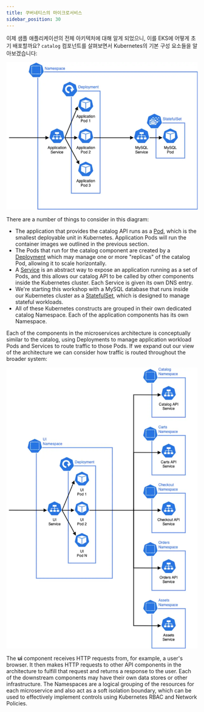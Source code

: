 ```yaml
---
title: 쿠버네티스의 마이크로서비스
sidebar_position: 30
---
```


이제 샘플 애플리케이션의 전체 아키텍처에 대해 알게 되었으니, 이를 EKS에 어떻게 초기 배포할까요? `catalog` 컴포넌트를 살펴보면서 Kubernetes의 기본 구성 요소들을 알아보겠습니다:

![Catalog microservice in Kubernetes](./assets/catalog-microservice.webp)

There are a number of things to consider in this diagram:

- The application that provides the catalog API runs as a [Pod](https://kubernetes.io/docs/concepts/workloads/pods/), which is the smallest deployable unit in Kubernetes. Application Pods will run the container images we outlined in the previous section.
- The Pods that run for the catalog component are created by a [Deployment](https://kubernetes.io/docs/concepts/workloads/controllers/deployment/) which may manage one or more "replicas" of the catalog Pod, allowing it to scale horizontally.
- A [Service](https://kubernetes.io/docs/concepts/services-networking/service/) is an abstract way to expose an application running as a set of Pods, and this allows our catalog API to be called by other components inside the Kubernetes cluster. Each Service is given its own DNS entry.
- We're starting this workshop with a MySQL database that runs inside our Kubernetes cluster as a [StatefulSet](https://kubernetes.io/docs/concepts/workloads/controllers/statefulset/), which is designed to manage stateful workloads.
- All of these Kubernetes constructs are grouped in their own dedicated catalog Namespace. Each of the application components has its own Namespace.

Each of the components in the microservices architecture is conceptually similar to the catalog, using Deployments to manage application workload Pods and Services to route traffic to those Pods. If we expand out our view of the architecture we can consider how traffic is routed throughout the broader system:

![Microservices in Kubernetes](./assets/microservices.webp)

The **ui** component receives HTTP requests from, for example, a user's browser. It then makes HTTP requests to other API components in the architecture to fulfill that request and returns a response to the user. Each of the downstream components may have their own data stores or other infrastructure. The Namespaces are a logical grouping of the resources for each microservice and also act as a soft isolation boundary, which can be used to effectively implement controls using Kubernetes RBAC and Network Policies.